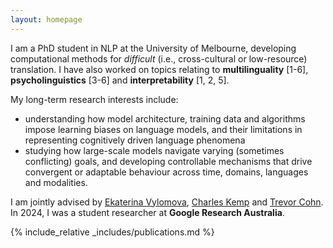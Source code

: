 ```yaml
---
layout: homepage
---
```


<!-- ## Zheng Wei Lim -->

I am a PhD student in NLP at the University of Melbourne, developing computational methods for _difficult_ (i.e., cross-cultural or low-resource) translation. I have also worked on topics relating to **multilinguality** [1-6], **psycholinguistics** [3-6] and **interpretability** [1, 2, 5]. 

My long-term research interests include:
 - understanding how model architecture, training data and algorithms impose learning biases on language models, and their limitations in representing cognitively driven language phenomena
 - studying how large-scale models navigate varying (sometimes conflicting) goals, and developing controllable mechanisms that drive convergent or adaptable behaviour across time, domains, languages and modalities.

I am jointly advised by [Ekaterina Vylomova](http://kat.academy/), [Charles Kemp](https://www.charleskemp.com/) and [Trevor Cohn](https://trevorcohn.github.io/). In 2024, I was a student researcher at **Google Research Australia**.

<!-- ## Research Interests

- **Computer Vision:** image recognition, image generation, video captioning
- **Machine Learning:** meta-learning, incremental learning, transfer learning -->

<!-- ## News

- **[Feb. 2020]** Our paper about incremental learning is accepted to CVPR 2020.
- **[Feb. 2020]** We will host the ACM Multimedia Asia 2020 conference in Singapore!
- **[Sept. 2019]** Our paper about few-shot learning is accepted to NeurIPS 2019.
- **[Mar. 2019]** Our paper about few-shot learning is accepted to CVPR 2019. -->

{% include_relative _includes/publications.md %}

<!-- {% include_relative _includes/services.md %} -->
